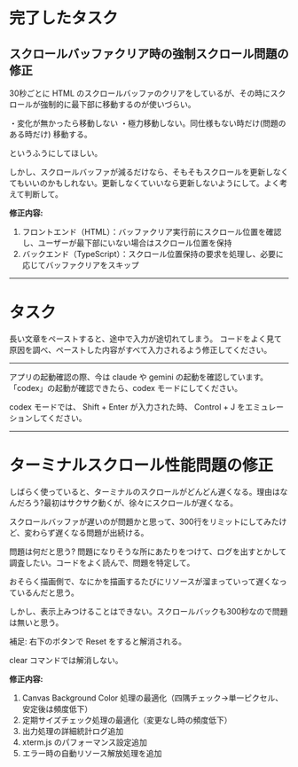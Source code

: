 # 完了したタスク

## スクロールバッファクリア時の強制スクロール問題の修正

30秒ごとに HTML のスクロールバッファのクリアをしているが、その時にスクロールが強制的に最下部に移動するのが使いづらい。

・変化が無かったら移動しない
・極力移動しない。同仕様もない時だけ(問題のある時だけ)
移動する。

というふうにしてほしい。

しかし、スクロールバッファが減るだけなら、そもそもスクロールを更新しなくてもいいのかもしれない。更新しなくていいなら更新しないようにして。よく考えて判断して。

**修正内容:**
1. フロントエンド（HTML）：バッファクリア実行前にスクロール位置を確認し、ユーザーが最下部にいない場合はスクロール位置を保持
2. バックエンド（TypeScript）：スクロール位置保持の要求を処理し、必要に応じてバッファクリアをスキップ

---

# タスク

長い文章をペーストすると、途中で入力が途切れてしまう。
コードをよく見て原因を調べ、ペーストした内容がすべて入力されるよう修正してください。

---

アプリの起動確認の際、今は claude や gemini の起動を確認しています。「codex」の起動が確認できたら、codex モードにしてください。

codex モードでは、 Shift + Enter が入力された時、 Control + J をエミュレーションしてください。

---

# ターミナルスクロール性能問題の修正

しばらく使っていると、ターミナルのスクロールがどんどん遅くなる。理由はなんだろう?最初はサクサク動くが、徐々にスクロールが遅くなる。

スクロールバッファが遅いのが問題かと思って、300行をリミットにしてみたけど、変わらず遅くなる問題が出続ける。

問題は何だと思う? 問題になりそうな所にあたりをつけて、ログを出すとかして調査したい。コードをよく読んで、問題を特定して。

おそらく描画側で、なにかを描画するたびにリソースが溜まっていって遅くなっているんだと思う。

しかし、表示上みつけることはできない。スクロールバックも300秒なので問題は無いと思う。

補足:
右下のボタンで Reset をすると解消される。

clear コマンドでは解消しない。

**修正内容:**
1. Canvas Background Color 処理の最適化（四隅チェック→単一ピクセル、安定後は頻度低下）
2. 定期サイズチェック処理の最適化（変更なし時の頻度低下）  
3. 出力処理の詳細統計ログ追加
4. xterm.js のパフォーマンス設定追加
5. エラー時の自動リソース解放処理を追加
